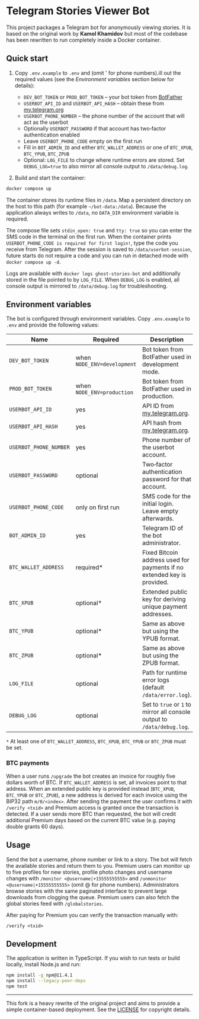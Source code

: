 # Telegram Stories Viewer Bot

This project packages a Telegram bot for anonymously viewing stories. It is based on the original work by **Kamol Khamidov** but most of the codebase has been rewritten to run completely inside a Docker container.

## Quick start

1. Copy `.env.example` to `.env` and  (omit ' for phone numbers).ill out the required values (see the
   *Environment variables* section below for details):
   - `DEV_BOT_TOKEN` or `PROD_BOT_TOKEN` – your bot token from [BotFather](https://t.me/BotFather)
   - `USERBOT_API_ID` and `USERBOT_API_HASH` – obtain these from [my.telegram.org](https://my.telegram.org)
   - `USERBOT_PHONE_NUMBER` – the phone number of the account that will act as the userbot
   - Optionally `USERBOT_PASSWORD` if that account has two‑factor authentication enabled
   - Leave `USERBOT_PHONE_CODE` empty on the first run
   - Fill in `BOT_ADMIN_ID` and either `BTC_WALLET_ADDRESS` or one of `BTC_XPUB`, `BTC_YPUB`, `BTC_ZPUB`
   - Optional: `LOG_FILE` to change where runtime errors are stored. Set `DEBUG_LOG=true` to also mirror all console output to `/data/debug.log`.

2. Build and start the container:

```bash
docker compose up
```

The container stores its runtime files in `/data`. Map a persistent directory on
the host to this path (for example `~/bot-data:/data`). Because the application
always writes to `/data`, no `DATA_DIR` environment variable is required.

The compose file sets `stdin_open: true` and `tty: true` so you can enter the SMS code in the terminal on the first run. When the container prints `USERBOT_PHONE_CODE is required for first login!`, type the code you receive from Telegram. After the session is saved to `/data/userbot-session`, future starts do not require a code and you can run in detached mode with `docker compose up -d`.

Logs are available with `docker logs ghost-stories-bot` and additionally stored in the file pointed to by `LOG_FILE`. When `DEBUG_LOG` is enabled, all console output is mirrored to `/data/debug.log` for troubleshooting.

## Environment variables

The bot is configured through environment variables. Copy `.env.example` to `.env` and provide the following values:

| Name | Required | Description |
| ---- | -------- | ----------- |
| `DEV_BOT_TOKEN` | when `NODE_ENV=development` | Bot token from BotFather used in development mode. |
| `PROD_BOT_TOKEN` | when `NODE_ENV=production` | Bot token from BotFather used in production. |
| `USERBOT_API_ID` | yes | API ID from [my.telegram.org](https://my.telegram.org). |
| `USERBOT_API_HASH` | yes | API hash from [my.telegram.org](https://my.telegram.org). |
| `USERBOT_PHONE_NUMBER` | yes | Phone number of the userbot account. |
| `USERBOT_PASSWORD` | optional | Two‑factor authentication password for that account. |
| `USERBOT_PHONE_CODE` | only on first run | SMS code for the initial login. Leave empty afterwards. |
| `BOT_ADMIN_ID` | yes | Telegram ID of the bot administrator. |
| `BTC_WALLET_ADDRESS` | required* | Fixed Bitcoin address used for payments if no extended key is provided. |
| `BTC_XPUB` | optional* | Extended public key for deriving unique payment addresses. |
| `BTC_YPUB` | optional* | Same as above but using the YPUB format. |
| `BTC_ZPUB` | optional* | Same as above but using the ZPUB format. |
| `LOG_FILE` | optional | Path for runtime error logs (default `/data/error.log`). |
| `DEBUG_LOG` | optional | Set to `true` or `1` to mirror all console output to `/data/debug.log`. |

`*` At least one of `BTC_WALLET_ADDRESS`, `BTC_XPUB`, `BTC_YPUB` or `BTC_ZPUB` must be set.

### BTC payments

When a user runs `/upgrade` the bot creates an invoice for roughly five dollars worth of BTC. If `BTC_WALLET_ADDRESS` is set, all invoices point to that address. When an extended public key is provided instead (`BTC_XPUB`, `BTC_YPUB` or `BTC_ZPUB`), a new address is derived for each invoice using the BIP32 path `m/0/<index>`. After sending the payment the user confirms it with `/verify <txid>` and Premium access is granted once the transaction is detected.
If a user sends more BTC than requested, the bot will credit additional Premium days based on the current BTC value (e.g. paying double grants 60 days).

## Usage

Send the bot a username, phone number or link to a story. The bot will fetch the available stories and return them to you. Premium users can monitor up to five profiles for new stories, profile photo changes and username changes with `/monitor <@username|+15555555555>` and `/unmonitor <@username|+15555555555>` (omit @ for phone numbers).
Administrators browse stories with the same paginated interface to prevent large downloads from clogging the queue.
Premium users can also fetch the global stories feed with `/globalstories`.

After paying for Premium you can verify the transaction manually with:

```
/verify <txid>
```

## Development

The application is written in TypeScript. If you wish to run tests or build locally, install Node.js and run:

```bash
npm install -g npm@11.4.1
npm install --legacy-peer-deps
npm test
```

---

This fork is a heavy rewrite of the original project and aims to provide a simple container-based deployment. See the [LICENSE](LICENSE) for copyright details.
